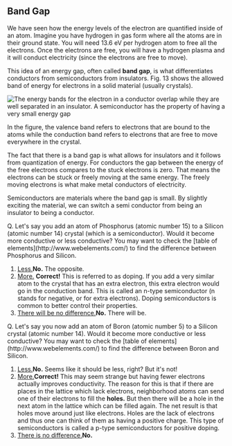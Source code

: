 Band Gap
--------

We have seen how the energy levels of the electron are quantified inside of an atom. Imagine you have hydrogen in gas form where all the atoms are in their ground state. You will need 13.6 eV per hydrogen atom to free all the electrons. Once the electrons are free, you will have a hydrogen plasma and it will conduct electricity (since the electrons are free to move).

This idea of an energy gap, often called **band gap**, is what differentiates conductors from semiconductors from insulators. Fig. 13 shows the allowed band of energy for electrons in a solid material (usually crystals).

![The energy bands for the electron in a conductor overlap while they are well separated in an insulator. A semiconductor has the property of having a very small energy gap](https://online.science.psu.edu/sites/default/files/phys010/W9QM2/semiconductor.png "Fig 13. Quantization of energy explains why some material are conductors while others are insulators.")

In the figure, the valence band refers to electrons that are bound to the atoms while the conduction band refers to electrons that are free to move everywhere in the crystal.

The fact that there is a band gap is what allows for insulators and it follows from quantization of energy. For conductors the gap between the energy of the free electrons compares to the stuck electrons is zero. That means the electrons can be stuck or freely moving at the same energy. The freely moving electrons is what make metal conductors of electricity.

Semiconductors are materials where the band gap is small. By slightly exciting the material, we can switch a semi conductor from being an insulator to being a conductor.

<div class="question">Q. Let's say you add an atom of Phosphorus (atomic number 15) to a Silicon (atomic number 14) crystal (which is a semiconductor). Would it become more conductive or less conductive? You may want to check the [table of elements](http://www.webelements.com/) to find the difference between Phosphorus and Silicon.

1. [Less.](#)**No.** The opposite.
2. [More.](#) **Correct!** This is referred to as doping. If you add a very similar atom to the crystal that has an extra electron, this extra electron would go in the conduction band. This is called an n-type semiconductor (n stands for negative, or for extra electrons). Doping semiconductors is common to better control their properties.
3. [There will be no difference.](#)**No.** There will be.

</div><div class="question">Q. Let's say you now add an atom of Boron (atomic number 5) to a Silicon crystal (atomic number 14). Would it become more conductive or less conductive? You may want to check the [table of elements](http://www.webelements.com/) to find the difference between Boron and Silicon.

1. [Less.](#)**No.** Seems like it should be less, right? But it's not!
2. [More.](#)**Correct!** This may seem strange but having fewer electrons actually improves conductivity. The reason for this is that if there are places in the lattice which lack electrons, neighborhood atoms can send one of their electrons to fill the **holes.** But then there will be a hole in the next atom in the lattice which can be filled again. The net result is that holes move around just like electrons. Holes are the lack of electrons and thus one can think of them as having a positive charge. This type of semiconductors is called a p-type semiconductors for positive doping.
3. [There is no difference.](#)**No.**

</div>